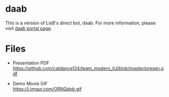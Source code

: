 # daab

This is a version of LisB's direct bot, daab.
For more information, please visit [daab portal page](https://direct4b.com/ja/bot/).

# Files
- Presentation PDF  
https://github.com/catdance124/team_modern_IIJ/blob/master/presen.pdf

- Demo Movie GIF  
https://i.imgur.com/ORNQdxb.gif
